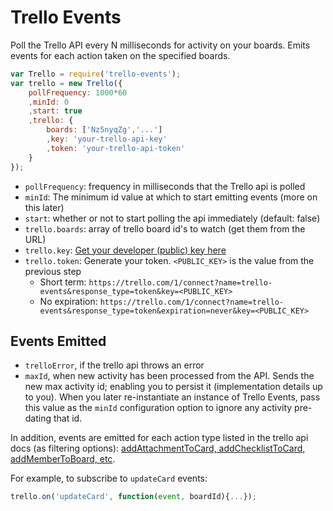 # Trello Events

Poll the Trello API every N milliseconds for activity on your boards. Emits events for each action taken on the specified boards.

```js
var Trello = require('trello-events');
var trello = new Trello({
	pollFrequency: 1000*60
	,minId: 0
	,start: true
	,trello: {
		boards: ['Nz5nyqZg','...']
		,key: 'your-trello-api-key'
		,token: 'your-trello-api-token'
	}
});
```

- `pollFrequency`: frequency in milliseconds that the Trello api is polled
- `minId`: The minimum id value at which to start emitting events (more on this later)
- `start`: whether or not to start polling the api immediately (default: false)
- `trello.boards`: array of trello board id's to watch (get them from the URL)
- `trello.key`: [Get your developer (public) key here](https://trello.com/1/appKey/generate)
- `trello.token`: Generate your token. `<PUBLIC_KEY>` is the value from the previous step
    - Short term: `https://trello.com/1/connect?name=trello-events&response_type=token&key=<PUBLIC_KEY>`
    - No expiration: `https://trello.com/1/connect?name=trello-events&response_type=token&expiration=never&key=<PUBLIC_KEY>`

## Events Emitted

- `trelloError`, if the trello api throws an error
- `maxId`, when new activity has been processed from the API. Sends the new max activity id; enabling you to persist it (implementation details up to you). When you later re-instantiate an instance of Trello Events, pass this value as the `minId` configuration option to ignore any activity pre-dating that id.

In addition, events are emitted for each action type listed in the trello api docs (as filtering options): [addAttachmentToCard, addChecklistToCard, addMemberToBoard, etc](https://trello.com/docs/api/board/index.html#get-1-boards-board-id-actions).

For example, to subscribe to `updateCard` events:

```js
trello.on('updateCard', function(event, boardId){...});
```
